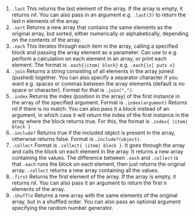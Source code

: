 1. `.last` This returns the last element of the array. If the array is empty, it returns nil. You can also pass in an argument e.g. `.last(3)` to return the last n elements of the array.
2. `.sort` Returns a new array that contains the same elements as the original array, but sorted, either numerically or alphabetically, depending on the contents of the array.
3. `.each` This iterates through each item in the array, calling a specified block and passing the array element as a parameter. Can use to e.g. perform a calculation on each element in an array, or print each element. The format is `.each{|item| block}` e.g. `.each{|x| puts x}`
4. `.join` Returns a string consisting of all elements in the array joined (pushed) together. You can also specify a separator character if you want e.g. spaces or commas between the array elements (default is no space or character). Format for that is `.join(",")`.
5. `.index` Returns the index (position in the array) of the first instance in the array of the specified argument. Format is `.index(argument)` Returns nil if there is no match. You can also pass it a block instead of an argument, in which case it will return the index of the first instance in the array where the block returns true. For this, the format is `.index{ |item| block }`
6. `.include?` Returns true if the included object is present in the array, otherwise returns false. Format is `.include?(object)`.
7. `.collect` Format is `.collect{ |item| block }`. It goes through the array and calls the block on each element in the array. It returns a new array containing the values. The difference between `.each` and `.collect` is that `.each` runs the block on each element, then just returns the original array. `.collect` returns a new array containing all the values.
8. `.first` Returns the first element of the array. If the array is empty, it returns nil. You can also pass it an argument to return the first n elements of the array.
9. `.shuffle` Returns a new array with the same elements of the original array, but in a shuffled order. You can also pass an optional argument specifying the random number generator. 
